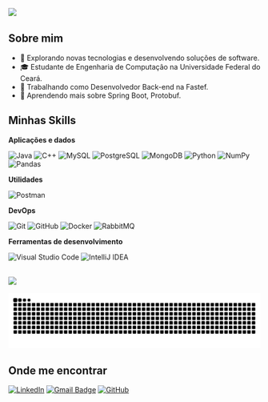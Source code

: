 ![](https://komarev.com/ghpvc/?username=ferreira-eric&label=Profile%20views&color=0e75b6&style=flat)

## Sobre mim

- 🤔 Explorando novas tecnologias e desenvolvendo soluções de software.
- 🎓 Estudante de Engenharia de Computação na Universidade Federal do Ceará.
- 💼 Trabalhando como Desenvolvedor Back-end na Fastef.
- 🌱 Aprendendo mais sobre Spring Boot, Protobuf.

## Minhas Skills

**Aplicações e dados**

![Java](https://img.shields.io/badge/-Java-333333?style=flat&logo=Java&logoColor=007396)
![C++](https://img.shields.io/badge/-C++-333333?style=flat&logo=C%2B%2B&logoColor=00599C)
![MySQL](https://img.shields.io/badge/-MySQL-333333?style=flat&logo=mysql)
![PostgreSQL](https://img.shields.io/badge/-PostgreSQL-333333?style=flat&logo=PostgreSQL&logoColor=4169E1)
![MongoDB](https://img.shields.io/badge/-MongoDB-333333?style=flat&logo=MongoDB&logoColor=47A248)
![Python](https://img.shields.io/badge/-Python-333333?style=flat&logo=Python&logoColor=3776AB)
![NumPy](https://img.shields.io/badge/NumPy-013243?style=flat&logo=numpy)
![Pandas](https://img.shields.io/badge/Pandas-150458?style=flat&logo=pandas&logoColor=white)


**Utilidades**

![Postman](https://img.shields.io/badge/-Postman-333333?style=flat&logo=postman)

**DevOps**

![Git](https://img.shields.io/badge/-Git-333333?style=flat&logo=git)
![GitHub](https://img.shields.io/badge/-GitHub-333333?style=flat&logo=github)
![Docker](https://img.shields.io/badge/-Docker-333333?style=flat&logo=docker)
![RabbitMQ](https://img.shields.io/badge/-RabbitMQ-333333?style=flat&logo=RabbitMQ&logoColor=FF6600)



**Ferramentas de desenvolvimento**

![Visual Studio Code](https://img.shields.io/badge/-Visual%20Studio%20Code-333333?style=flat&logo=visual-studio-code&logoColor=007ACC)
![IntelliJ IDEA](https://img.shields.io/badge/-IntelliJ%20IDEA-333333?style=flat&logo=IntelliJ-IDEA&logoColor=FFBB00)

<br/>

<a href="https://github.com/ferreira-eric" title="Perfil do Eric">
  <img height="180em" src="https://github-readme-stats.vercel.app/api?username=ferreira-eric&show_icons=true&theme=dark&locale=en" />
  <!– <img src="https://github-readme-stats.vercel.app/api/top-langs/?username=ferreira-eric&theme=dark&show_icons=true&hide_border=true&layout=compact"/>
</a>

![Snake animation](https://github.com/Diego-Melo/Diego-Melo/blob/output/github-contribution-grid-snake.svg)

## Onde me encontrar

[![LinkedIn](https://img.shields.io/badge/-LinkedIn-blue?style=flat-square&logo=LinkedIn&logoColor=white)](https://www.linkedin.com/in/eric-ferreira-dev/)
[![Gmail Badge](https://img.shields.io/badge/-ferreira14eric@gmail.com-006bed?style=flat-square&logo=Gmail&logoColor=white&link=mailto:SEU-EMAIL)](mailto:SEU-EMAIL)
[![GitHub](https://img.shields.io/github/followers/iuricode?label=follow&style=social)](https://github.com/ferreira-eric)


